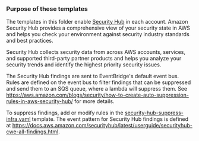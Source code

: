 ### Purpose of these templates
The templates in this folder enable
[Security Hub](https://docs.aws.amazon.com/securityhub/latest/userguide/what-is-securityhub.html)
in each account. Amazon Security Hub provides a comprehensive view of your security state in AWS
and helps you check your environment against security industry standards and best practices.

Security Hub collects security data from across AWS accounts, services, and supported third-party
partner products and helps you analyze your security trends and identify the highest priority
security issues.

The Security Hub findings are sent to EventBridge's default event bus. Rules are defined on the event bus
to filter findings that can be suppressed and send them to an SQS queue, where a lambda will suppress them.
See https://aws.amazon.com/blogs/security/how-to-create-auto-suppression-rules-in-aws-security-hub/ for
more details.

To suppress findings, add or modify rules in the [security-hub-suppress-infra.yaml](https://github.com/Sage-Bionetworks-IT/organizations-infra/tree/master/org-formation/075-security-hub/security-hub-suppress-infra.yaml) template. The event pattern
for Security Hub findings is defined at https://docs.aws.amazon.com/securityhub/latest/userguide/securityhub-cwe-all-findings.html.
